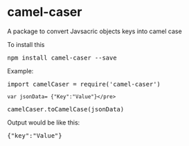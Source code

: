# camel-caser
A package to convert Javsacric objects keys into camel case

To install this 

<pre>npm install camel-caser --save</pre>

Example:
<pre>import camelCaser = require('camel-caser')</pre>
    var jsonData= {"Key":"Value"}</pre>
<pre>camelCaser.toCamelCase(jsonData)</pre>
Output would be like this:
<pre>{"key":"Value"}</pre>
